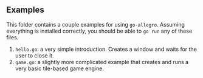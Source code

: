 Examples
--------

This folder contains a couple examples for using `go-allegro`. Assuming everything is installed correctly, you should be able to `go run` any of these files.

1. `hello.go`: a very simple introduction. Creates a window and waits for the user to close it.
2. `game.go`: a slightly more complicated example that creates and runs a very basic tile-based game engine.
